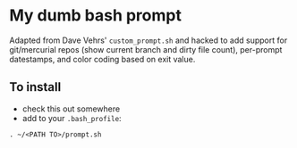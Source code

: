# My dumb bash prompt

Adapted from Dave Vehrs' `custom_prompt.sh` and hacked
to add support for git/mercurial repos (show current
branch and dirty file count), per-prompt datestamps,
and color coding based on exit value.

## To install

* check this out somewhere
* add to your `.bash_profile`:

```
. ~/<PATH TO>/prompt.sh
```
